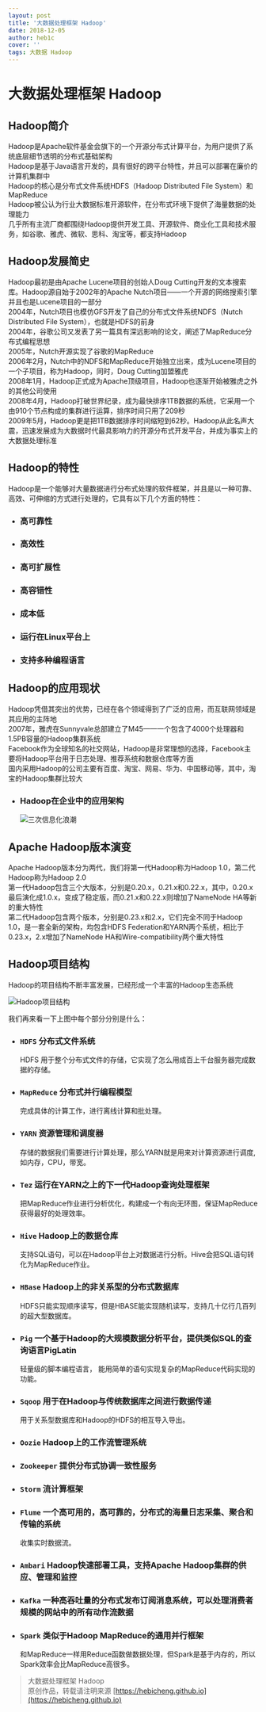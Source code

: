 ```yaml
---
layout: post
title: '大数据处理框架 Hadoop'
date: 2018-12-05
author: heb1c
cover: ''
tags: 大数据 Hadoop
---
```



# 大数据处理框架 Hadoop  
## Hadoop简介
Hadoop是Apache软件基金会旗下的一个开源分布式计算平台，为用户提供了系统底层细节透明的分布式基础架构  
Hadoop是基于Java语言开发的，具有很好的跨平台特性，并且可以部署在廉价的计算机集群中  
Hadoop的核心是分布式文件系统HDFS（Hadoop Distributed File System）和MapReduce  
Hadoop被公认为行业大数据标准开源软件，在分布式环境下提供了海量数据的处理能力  
几乎所有主流厂商都围绕Hadoop提供开发工具、开源软件、商业化工具和技术服务，如谷歌、雅虎、微软、思科、淘宝等，都支持Hadoop  

## Hadoop发展简史
Hadoop最初是由Apache Lucene项目的创始人Doug Cutting开发的文本搜索库。Hadoop源自始于2002年的Apache Nutch项目——一个开源的网络搜索引擎并且也是Lucene项目的一部分  
2004年，Nutch项目也模仿GFS开发了自己的分布式文件系统NDFS（Nutch Distributed File System），也就是HDFS的前身  
2004年，谷歌公司又发表了另一篇具有深远影响的论文，阐述了MapReduce分布式编程思想  
2005年，Nutch开源实现了谷歌的MapReduce  
2006年2月，Nutch中的NDFS和MapReduce开始独立出来，成为Lucene项目的一个子项目，称为Hadoop，同时，Doug Cutting加盟雅虎  
2008年1月，Hadoop正式成为Apache顶级项目，Hadoop也逐渐开始被雅虎之外的其他公司使用  
2008年4月，Hadoop打破世界纪录，成为最快排序1TB数据的系统，它采用一个由910个节点构成的集群进行运算，排序时间只用了209秒  
2009年5月，Hadoop更是把1TB数据排序时间缩短到62秒。Hadoop从此名声大震，迅速发展成为大数据时代最具影响力的开源分布式开发平台，并成为事实上的大数据处理标准  

## Hadoop的特性
Hadoop是一个能够对大量数据进行分布式处理的软件框架，并且是以一种可靠、高效、可伸缩的方式进行处理的，它具有以下几个方面的特性：  
* ### 高可靠性  
* ### 高效性  
* ### 高可扩展性  
* ### 高容错性  
* ### 成本低  
* ### 运行在Linux平台上  
* ### 支持多种编程语言

## Hadoop的应用现状
Hadoop凭借其突出的优势，已经在各个领域得到了广泛的应用，而互联网领域是其应用的主阵地  
2007年，雅虎在Sunnyvale总部建立了M45——一个包含了4000个处理器和1.5PB容量的Hadoop集群系统  
Facebook作为全球知名的社交网站，Hadoop是非常理想的选择，Facebook主要将Hadoop平台用于日志处理、推荐系统和数据仓库等方面  
国内采用Hadoop的公司主要有百度、淘宝、网易、华为、中国移动等，其中，淘宝的Hadoop集群比较大
* ### Hadoop在企业中的应用架构  
    ![三次信息化浪潮](/assets/imgs/oldimages/img16.png)

## Apache Hadoop版本演变
Apache Hadoop版本分为两代，我们将第一代Hadoop称为Hadoop 1.0，第二代Hadoop称为Hadoop 2.0  
第一代Hadoop包含三个大版本，分别是0.20.x，0.21.x和0.22.x，其中，0.20.x最后演化成1.0.x，变成了稳定版，而0.21.x和0.22.x则增加了NameNode HA等新的重大特性  
第二代Hadoop包含两个版本，分别是0.23.x和2.x，它们完全不同于Hadoop 1.0，是一套全新的架构，均包含HDFS Federation和YARN两个系统，相比于0.23.x，2.x增加了NameNode HA和Wire-compatibility两个重大特性

## Hadoop项目结构
Hadoop的项目结构不断丰富发展，已经形成一个丰富的Hadoop生态系统  

![Hadoop项目结构](/assets/imgs/oldimages/img17.png)

我们再来看一下上图中每个部分分别是什么：  

* ### `HDFS` 分布式文件系统  
    HDFS 用于整个分布式文件的存储，它实现了怎么用成百上千台服务器完成数据的存储。
* ###  `MapReduce`  分布式并行编程模型
    完成具体的计算工作，进行离线计算和批处理。
* ### `YARN`  资源管理和调度器  
    存储的数据我们需要进行计算处理，那么YARN就是用来对计算资源进行调度,如内存，CPU，带宽。
* ### `Tez`  运行在YARN之上的下一代Hadoop查询处理框架  
    把MapReduce作业进行分析优化，构建成一个有向无环图，保证MapReduce获得最好的处理效率。
* ### `Hive`  Hadoop上的数据仓库  
    支持SQL语句，可以在Hadoop平台上对数据进行分析。Hive会把SQL语句转化为MapReduce作业。
* ### `HBase`  Hadoop上的非关系型的分布式数据库 
    HDFS只能实现顺序读写，但是HBASE能实现随机读写，支持几十亿行几百列的超大型数据库。
* ### `Pig`  一个基于Hadoop的大规模数据分析平台，提供类似SQL的查询语言PigLatin  
    轻量级的脚本编程语言， 能用简单的语句实现复杂的MapReduce代码实现的功能。
* ### `Sqoop`  用于在Hadoop与传统数据库之间进行数据传递  
    用于关系型数据库和Hadoop的HDFS的相互导入导出。
* ### `Oozie`  Hadoop上的工作流管理系统  
* ### `Zookeeper`  提供分布式协调一致性服务  
* ### `Storm`  流计算框架  
* ### `Flume`  一个高可用的，高可靠的，分布式的海量日志采集、聚合和传输的系统  
    收集实时数据流。
* ### `Ambari` Hadoop快速部署工具，支持Apache Hadoop集群的供应、管理和监控  
* ### `Kafka`  一种高吞吐量的分布式发布订阅消息系统，可以处理消费者规模的网站中的所有动作流数据  
* ### `Spark`  类似于Hadoop MapReduce的通用并行框架
    和MapReduce一样用Reduce函数做数据处理，但Spark是基于内存的，所以Spark效率会比MapReduce高很多。
> 大数据处理框架 Hadoop  
> 原创作品，转载请注明来源 [https://hebicheng.github.io](https://hebicheng.github.io)  